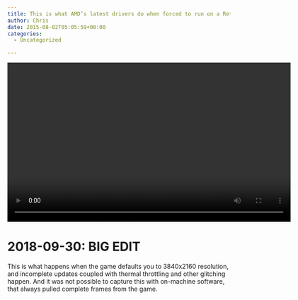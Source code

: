 ```yaml
---
title: This is what AMD’s latest drivers do when forced to run on a Retina 5K iMac with R9 M295X
author: Chris
date: 2015-08-02T05:05:59+00:00
categories:
  - Uncategorized

---
```

 <video controls preload="auto" playsinline data-setup='{"fluid": true}' width="640" height="360"> <source src="//balde.losno.co/v/skyrim_glitching.mp4" type="video/mp4" /> </video>

# 2018-09-30: BIG EDIT
This is what happens when the game defaults you to 3840x2160 resolution, and incomplete updates coupled with thermal throttling and other glitching happen. And it was not possible to capture this with on-machine software, that always pulled complete frames from the game.
